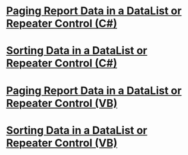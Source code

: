 # [Paging Report Data in a DataList or Repeater Control (C#)](paging-report-data-in-a-datalist-or-repeater-control-cs.md)
# [Sorting Data in a DataList or Repeater Control (C#)](sorting-data-in-a-datalist-or-repeater-control-cs.md)
# [Paging Report Data in a DataList or Repeater Control (VB)](paging-report-data-in-a-datalist-or-repeater-control-vb.md)
# [Sorting Data in a DataList or Repeater Control (VB)](sorting-data-in-a-datalist-or-repeater-control-vb.md)
